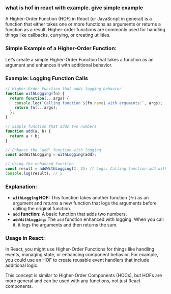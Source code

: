 ### what is hof in react with example. give simple example

A Higher-Order Function (HOF) in React (or JavaScript in general) is a function that either takes one or more functions as arguments or returns a function as a result. Higher-order functions are commonly used for handling things like callbacks, currying, or creating utilities.

### Simple Example of a Higher-Order Function:

Let’s create a simple Higher-Order Function that takes a function as an argument and enhances it with additional behavior.

### Example: Logging Function Calls

```javascript
// Higher-Order Function that adds logging behavior
function withLogging(fn) {
  return function(...args) {
    console.log(`Calling function ${fn.name} with arguments:`, args);
    return fn(...args);
  };
}

// Simple function that adds two numbers
function add(a, b) {
  return a + b;
}

// Enhance the 'add' function with logging
const addWithLogging = withLogging(add);

// Using the enhanced function
const result = addWithLogging(2, 3); // Logs: Calling function add with arguments: [2, 3]
console.log(result); // 5
```

### Explanation:
- **`withLogging` HOF:** This function takes another function (`fn`) as an argument and returns a new function that logs the arguments before calling the original function.
- **`add` function:** A basic function that adds two numbers.
- **`addWithLogging`:** The `add` function enhanced with logging. When you call it, it logs the arguments and then returns the sum.

### Usage in React:
In React, you might use Higher-Order Functions for things like handling events, managing state, or enhancing component behavior. For example, you could use an HOF to create reusable event handlers that include additional logic.

This concept is similar to Higher-Order Components (HOCs), but HOFs are more general and can be used with any functions, not just React components.